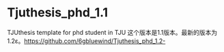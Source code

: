 # Tjuthesis_phd_1.1
TJUthesis template for phd student in TJU
这个版本是1.1版本。最新的版本为1.2ε。https://github.com/6gbluewind/Tjuthesis_phd_1.2-

